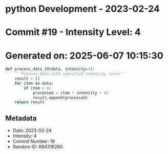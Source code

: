 ﻿# python Development - 2023-02-24
# Commit #19 - Intensity Level: 4
# Generated on: 2025-06-07 10:15:30
```python
def process_data_19(data, intensity=4):
    '''Process data with specified intensity level'''
    result = []
    for item in data:
        if item > 0:
            processed = item * intensity + 42
            result.append(processed)
    return result
```
## Metadata
- Date: 2023-02-24
- Intensity: 4
- Commit Number: 19
- Random ID: 894316260

